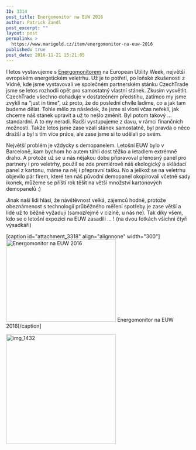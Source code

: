 ```yaml
---
ID: 3314
post_title: Energomonitor na EUW 2016
author: Patrick Zandl
post_excerpt: ""
layout: post
permalink: >
  https://www.marigold.cz/item/energomonitor-na-euw-2016
published: true
post_date: 2016-11-21 15:21:05
---
```

I letos vystavujeme s <a href="http://www.energomonitor.com">Energomonitorem</a> na European Utility Week, největší evropském energetickém veletrhu. Už je to potřetí, po loňské zkušenosti z Vídně, kde jsme vystavovali ve společném partnerském stánku CzechTrade jsme se letos rozhodli opět pro samostatný vlastní stánek. Zkusím vysvětlit. CzechTrade všechno dohaduje v dostatečném předstihu, zatímco my jsme zvyklí na "just in time", už proto, že do poslední chvíle ladíme, co a jak tam budeme dělat. Tohle mělo za následek, že jsme si vloni včas neřekli, jak chceme náš stánek upravit a už to nešlo změnit. Byl potom takový ... standardní. A to my neradi. Radši vystupujeme z davu, v rámci finančních možností. Takže letos jsme zase vzali stánek samostatně, byl pravda o něco dražší a byl s tím více práce, ale zase jsme si to udělali po svém. 

Největší problém je vždycky s demopanelem. Letošní EUW bylo v Barceloně, kam bychom ho autem táhli dost těžko a letadlem extrémně draho. A protože už se u nás nějakou dobu připravoval přenosný panel pro partnery i pro veletrhy, použil se zde premiérově náš ekologický a skládací panel z kartonu, máme na něj i přepravní tašku. No a jelikož se na veletrhu objevilo pár firem, které ten náš původní demopanel okopírovali včetně sady ikonek, můžeme se příští rok těšit na větší množství kartonových demopanelů :)

Jinak naši lidi hlásí, že návštěvnost velká, zájemců hodně, protože obeznámenost s technologií průběžného měření spotřeby je zase větší a lidé už to běžně vyžadují (samozřejmě v cizině, u nás ne). Tak díky všem, kdo se o letošní expozici na EUW zasadili ... ! (na dvou fotkách všichni čtyři výsadkáři)

[caption id="attachment_3318" align="alignnone" width="300"]<a href="https://www.marigold.cz/wp-content/uploads/IMG_1431.jpg"><img src="https://www.marigold.cz/wp-content/uploads/IMG_1431-300x225.jpg" alt="Energomonitor na EUW 2016" width="300" height="225" class="size-medium wp-image-3318" /></a> Energomonitor na EUW 2016[/caption]

<a href="https://www.marigold.cz/wp-content/uploads/IMG_1432.jpg"><img src="https://www.marigold.cz/wp-content/uploads/IMG_1432-300x300.jpg" alt="img_1432" width="300" height="300" class="alignnone size-medium wp-image-3319" /></a>